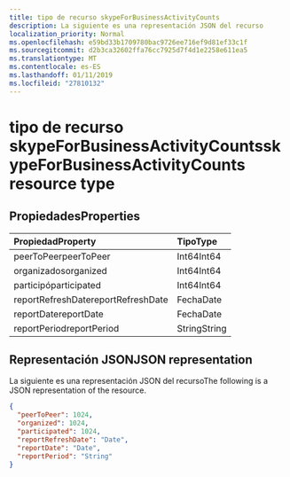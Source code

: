 ```yaml
---
title: tipo de recurso skypeForBusinessActivityCounts
description: La siguiente es una representación JSON del recurso
localization_priority: Normal
ms.openlocfilehash: e59bd33b1709780bac9726ee716ef9d81ef33c1f
ms.sourcegitcommit: d2b3ca32602ffa76cc7925d7f4d1e2258e611ea5
ms.translationtype: MT
ms.contentlocale: es-ES
ms.lasthandoff: 01/11/2019
ms.locfileid: "27810132"
---
```

# <a name="skypeforbusinessactivitycounts-resource-type"></a><span data-ttu-id="743c8-103">tipo de recurso skypeForBusinessActivityCounts</span><span class="sxs-lookup"><span data-stu-id="743c8-103">skypeForBusinessActivityCounts resource type</span></span>

## <a name="properties"></a><span data-ttu-id="743c8-104">Propiedades</span><span class="sxs-lookup"><span data-stu-id="743c8-104">Properties</span></span>

| <span data-ttu-id="743c8-105">Propiedad</span><span class="sxs-lookup"><span data-stu-id="743c8-105">Property</span></span>          | <span data-ttu-id="743c8-106">Tipo</span><span class="sxs-lookup"><span data-stu-id="743c8-106">Type</span></span>   |
| :---------------- | :----- |
| <span data-ttu-id="743c8-107">peerToPeer</span><span class="sxs-lookup"><span data-stu-id="743c8-107">peerToPeer</span></span>        | <span data-ttu-id="743c8-108">Int64</span><span class="sxs-lookup"><span data-stu-id="743c8-108">Int64</span></span>  |
| <span data-ttu-id="743c8-109">organizados</span><span class="sxs-lookup"><span data-stu-id="743c8-109">organized</span></span>         | <span data-ttu-id="743c8-110">Int64</span><span class="sxs-lookup"><span data-stu-id="743c8-110">Int64</span></span>  |
| <span data-ttu-id="743c8-111">participó</span><span class="sxs-lookup"><span data-stu-id="743c8-111">participated</span></span>      | <span data-ttu-id="743c8-112">Int64</span><span class="sxs-lookup"><span data-stu-id="743c8-112">Int64</span></span>  |
| <span data-ttu-id="743c8-113">reportRefreshDate</span><span class="sxs-lookup"><span data-stu-id="743c8-113">reportRefreshDate</span></span> | <span data-ttu-id="743c8-114">Fecha</span><span class="sxs-lookup"><span data-stu-id="743c8-114">Date</span></span>   |
| <span data-ttu-id="743c8-115">reportDate</span><span class="sxs-lookup"><span data-stu-id="743c8-115">reportDate</span></span>        | <span data-ttu-id="743c8-116">Fecha</span><span class="sxs-lookup"><span data-stu-id="743c8-116">Date</span></span>   |
| <span data-ttu-id="743c8-117">reportPeriod</span><span class="sxs-lookup"><span data-stu-id="743c8-117">reportPeriod</span></span>      | <span data-ttu-id="743c8-118">String</span><span class="sxs-lookup"><span data-stu-id="743c8-118">String</span></span> |

## <a name="json-representation"></a><span data-ttu-id="743c8-119">Representación JSON</span><span class="sxs-lookup"><span data-stu-id="743c8-119">JSON representation</span></span>

<span data-ttu-id="743c8-120">La siguiente es una representación JSON del recurso</span><span class="sxs-lookup"><span data-stu-id="743c8-120">The following is a JSON representation of the resource.</span></span>

<!-- {
  "blockType": "resource",
  "@odata.type": "microsoft.graph.skypeForBusinessActivityCounts"
} -->

```json
{
  "peerToPeer": 1024, 
  "organized": 1024, 
  "participated": 1024, 
  "reportRefreshDate": "Date", 
  "reportDate": "Date", 
  "reportPeriod": "String"
}
```
